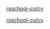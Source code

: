 [rsschool-cv/cv](https://alesijbusch.github.io/rsschool-cv/cv)

[rsschool-cv/cv](https://alesijbusch.github.io/rsschool-cv/)

